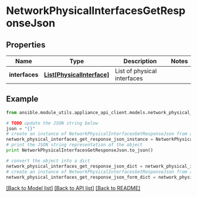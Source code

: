 # NetworkPhysicalInterfacesGetResponseJson


## Properties

Name | Type | Description | Notes
------------ | ------------- | ------------- | -------------
**interfaces** | [**List[PhysicalInterface]**](PhysicalInterface.md) | List of physical interfaces | 

## Example

```python
from ansible.module_utils.appliance_api_client.models.network_physical_interfaces_get_response_json import NetworkPhysicalInterfacesGetResponseJson

# TODO update the JSON string below
json = "{}"
# create an instance of NetworkPhysicalInterfacesGetResponseJson from a JSON string
network_physical_interfaces_get_response_json_instance = NetworkPhysicalInterfacesGetResponseJson.from_json(json)
# print the JSON string representation of the object
print NetworkPhysicalInterfacesGetResponseJson.to_json()

# convert the object into a dict
network_physical_interfaces_get_response_json_dict = network_physical_interfaces_get_response_json_instance.to_dict()
# create an instance of NetworkPhysicalInterfacesGetResponseJson from a dict
network_physical_interfaces_get_response_json_form_dict = network_physical_interfaces_get_response_json.from_dict(network_physical_interfaces_get_response_json_dict)
```
[[Back to Model list]](../README.md#documentation-for-models) [[Back to API list]](../README.md#documentation-for-api-endpoints) [[Back to README]](../README.md)


